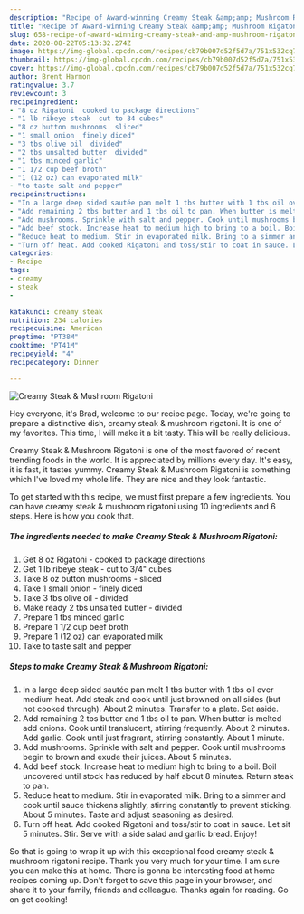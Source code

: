 ```yaml
---
description: "Recipe of Award-winning Creamy Steak &amp;amp; Mushroom Rigatoni"
title: "Recipe of Award-winning Creamy Steak &amp;amp; Mushroom Rigatoni"
slug: 658-recipe-of-award-winning-creamy-steak-and-amp-mushroom-rigatoni
date: 2020-08-22T05:13:32.274Z
image: https://img-global.cpcdn.com/recipes/cb79b007d52f5d7a/751x532cq70/creamy-steak-mushroom-rigatoni-recipe-main-photo.jpg
thumbnail: https://img-global.cpcdn.com/recipes/cb79b007d52f5d7a/751x532cq70/creamy-steak-mushroom-rigatoni-recipe-main-photo.jpg
cover: https://img-global.cpcdn.com/recipes/cb79b007d52f5d7a/751x532cq70/creamy-steak-mushroom-rigatoni-recipe-main-photo.jpg
author: Brent Harmon
ratingvalue: 3.7
reviewcount: 3
recipeingredient:
- "8 oz Rigatoni  cooked to package directions"
- "1 lb ribeye steak  cut to 34 cubes"
- "8 oz button mushrooms  sliced"
- "1 small onion  finely diced"
- "3 tbs olive oil  divided"
- "2 tbs unsalted butter  divided"
- "1 tbs minced garlic"
- "1 1/2 cup beef broth"
- "1 (12 oz) can evaporated milk"
- "to taste salt and pepper"
recipeinstructions:
- "In a large deep sided sautée pan melt 1 tbs butter with 1 tbs oil over medium heat. Add steak and cook until just browned on all sides (but not cooked through). About 2 minutes. Transfer to a plate. Set aside."
- "Add remaining 2 tbs butter and 1 tbs oil to pan. When butter is melted add onions. Cook until translucent, stirring frequently. About 2 minutes. Add garlic. Cook until just fragrant, stirring constantly. About 1 minute."
- "Add mushrooms. Sprinkle with salt and pepper. Cook until mushrooms begin to brown and exude their juices. About 5 minutes."
- "Add beef stock. Increase heat to medium high to bring to a boil. Boil uncovered until stock has reduced by half about 8 minutes. Return steak to pan."
- "Reduce heat to medium. Stir in evaporated milk. Bring to a simmer and cook until sauce thickens slightly, stirring constantly to prevent sticking. About 5 minutes. Taste and adjust seasoning as desired."
- "Turn off heat. Add cooked Rigatoni and toss/stir to coat in sauce. Let sit 5 minutes. Stir. Serve with a side salad and garlic bread. Enjoy!"
categories:
- Recipe
tags:
- creamy
- steak
- 

katakunci: creamy steak  
nutrition: 234 calories
recipecuisine: American
preptime: "PT38M"
cooktime: "PT41M"
recipeyield: "4"
recipecategory: Dinner

---
```



![Creamy Steak &amp; Mushroom Rigatoni](https://img-global.cpcdn.com/recipes/cb79b007d52f5d7a/751x532cq70/creamy-steak-mushroom-rigatoni-recipe-main-photo.jpg)

Hey everyone, it's Brad, welcome to our recipe page. Today, we're going to prepare a distinctive dish, creamy steak &amp; mushroom rigatoni. It is one of my favorites. This time, I will make it a bit tasty. This will be really delicious.

Creamy Steak &amp; Mushroom Rigatoni is one of the most favored of recent trending foods in the world. It is appreciated by millions every day. It's easy, it is fast, it tastes yummy. Creamy Steak &amp; Mushroom Rigatoni is something which I've loved my whole life. They are nice and they look fantastic.




To get started with this recipe, we must first prepare a few ingredients. You can have creamy steak &amp; mushroom rigatoni using 10 ingredients and 6 steps. Here is how you cook that.

<!--inarticleads1-->

##### The ingredients needed to make Creamy Steak &amp; Mushroom Rigatoni:

1. Get 8 oz Rigatoni - cooked to package directions
1. Get 1 lb ribeye steak - cut to 3/4&#34; cubes
1. Take 8 oz button mushrooms - sliced
1. Take 1 small onion - finely diced
1. Take 3 tbs olive oil - divided
1. Make ready 2 tbs unsalted butter - divided
1. Prepare 1 tbs minced garlic
1. Prepare 1 1/2 cup beef broth
1. Prepare 1 (12 oz) can evaporated milk
1. Take to taste salt and pepper




<!--inarticleads2-->

##### Steps to make Creamy Steak &amp; Mushroom Rigatoni:

1. In a large deep sided sautée pan melt 1 tbs butter with 1 tbs oil over medium heat. Add steak and cook until just browned on all sides (but not cooked through). About 2 minutes. Transfer to a plate. Set aside.
1. Add remaining 2 tbs butter and 1 tbs oil to pan. When butter is melted add onions. Cook until translucent, stirring frequently. About 2 minutes. Add garlic. Cook until just fragrant, stirring constantly. About 1 minute.
1. Add mushrooms. Sprinkle with salt and pepper. Cook until mushrooms begin to brown and exude their juices. About 5 minutes.
1. Add beef stock. Increase heat to medium high to bring to a boil. Boil uncovered until stock has reduced by half about 8 minutes. Return steak to pan.
1. Reduce heat to medium. Stir in evaporated milk. Bring to a simmer and cook until sauce thickens slightly, stirring constantly to prevent sticking. About 5 minutes. Taste and adjust seasoning as desired.
1. Turn off heat. Add cooked Rigatoni and toss/stir to coat in sauce. Let sit 5 minutes. Stir. Serve with a side salad and garlic bread. Enjoy!




So that is going to wrap it up with this exceptional food creamy steak &amp; mushroom rigatoni recipe. Thank you very much for your time. I am sure you can make this at home. There is gonna be interesting food at home recipes coming up. Don't forget to save this page in your browser, and share it to your family, friends and colleague. Thanks again for reading. Go on get cooking!
